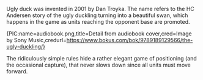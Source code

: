 Ugly duck was invented in 2001 by Dan Troyka. The name refers to the HC Andersen story of the ugly duckling turning into a beautiful swan, which happens in the game as units reaching the opponent base are promoted.

{PIC:name=audiobook.png,title=Detail from audiobook cover,cred=Image by Sony Music,credurl=https://www.bokus.com/bok/9789189129566/the-ugly-duckling/}

The ridiculously simple rules hide a rather elegant game of positioning (and the occasional capture), that never slows down since all units must move forward.
